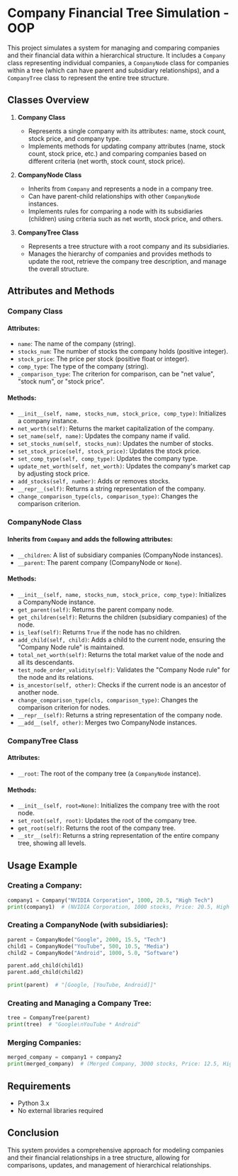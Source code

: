 # Company Financial Tree Simulation - OOP

This project simulates a system for managing and comparing companies and their financial data within a hierarchical structure. It includes a `Company` class representing individual companies, a `CompanyNode` class for companies within a tree (which can have parent and subsidiary relationships), and a `CompanyTree` class to represent the entire tree structure.

## Classes Overview

1. **Company Class**
   - Represents a single company with its attributes: name, stock count, stock price, and company type.
   - Implements methods for updating company attributes (name, stock count, stock price, etc.) and comparing companies based on different criteria (net worth, stock count, stock price).

2. **CompanyNode Class**
   - Inherits from `Company` and represents a node in a company tree.
   - Can have parent-child relationships with other `CompanyNode` instances.
   - Implements rules for comparing a node with its subsidiaries (children) using criteria such as net worth, stock price, and others.

3. **CompanyTree Class**
   - Represents a tree structure with a root company and its subsidiaries.
   - Manages the hierarchy of companies and provides methods to update the root, retrieve the company tree description, and manage the overall structure.

## Attributes and Methods

### Company Class

#### Attributes:
- `name`: The name of the company (string).
- `stocks_num`: The number of stocks the company holds (positive integer).
- `stock_price`: The price per stock (positive float or integer).
- `comp_type`: The type of the company (string).
- `_comparison_type`: The criterion for comparison, can be "net value", "stock num", or "stock price".

#### Methods:
- `__init__(self, name, stocks_num, stock_price, comp_type)`: Initializes a company instance.
- `net_worth(self)`: Returns the market capitalization of the company.
- `set_name(self, name)`: Updates the company name if valid.
- `set_stocks_num(self, stocks_num)`: Updates the number of stocks.
- `set_stock_price(self, stock_price)`: Updates the stock price.
- `set_comp_type(self, comp_type)`: Updates the company type.
- `update_net_worth(self, net_worth)`: Updates the company's market cap by adjusting stock price.
- `add_stocks(self, number)`: Adds or removes stocks.
- `__repr__(self)`: Returns a string representation of the company.
- `change_comparison_type(cls, comparison_type)`: Changes the comparison criterion.

### CompanyNode Class

#### Inherits from `Company` and adds the following attributes:
- `__children`: A list of subsidiary companies (CompanyNode instances).
- `__parent`: The parent company (CompanyNode or `None`).

#### Methods:
- `__init__(self, name, stocks_num, stock_price, comp_type)`: Initializes a CompanyNode instance.
- `get_parent(self)`: Returns the parent company node.
- `get_children(self)`: Returns the children (subsidiary companies) of the node.
- `is_leaf(self)`: Returns `True` if the node has no children.
- `add_child(self, child)`: Adds a child to the current node, ensuring the "Company Node rule" is maintained.
- `total_net_worth(self)`: Returns the total market value of the node and all its descendants.
- `test_node_order_validity(self)`: Validates the "Company Node rule" for the node and its relations.
- `is_ancestor(self, other)`: Checks if the current node is an ancestor of another node.
- `change_comparison_type(cls, comparison_type)`: Changes the comparison criterion for nodes.
- `__repr__(self)`: Returns a string representation of the company node.
- `__add__(self, other)`: Merges two CompanyNode instances.

### CompanyTree Class

#### Attributes:
- `__root`: The root of the company tree (a `CompanyNode` instance).

#### Methods:
- `__init__(self, root=None)`: Initializes the company tree with the root node.
- `set_root(self, root)`: Updates the root of the company tree.
- `get_root(self)`: Returns the root of the company tree.
- `__str__(self)`: Returns a string representation of the entire company tree, showing all levels.

## Usage Example

### Creating a Company:

```python
company1 = Company("NVIDIA Corporation", 1000, 20.5, "High Tech")
print(company1)  # (NVIDIA Corporation, 1000 stocks, Price: 20.5, High Tech, Net Worth: 20500.0)
```

### Creating a CompanyNode (with subsidiaries):

```python
parent = CompanyNode("Google", 2000, 15.5, "Tech")
child1 = CompanyNode("YouTube", 500, 10.5, "Media")
child2 = CompanyNode("Android", 1000, 5.0, "Software")

parent.add_child(child1)
parent.add_child(child2)

print(parent)  # "[Google, [YouTube, Android]]"
```

### Creating and Managing a Company Tree:

```python
tree = CompanyTree(parent)
print(tree)  # "Google\nYouTube * Android"
```

### Merging Companies:

```python
merged_company = company1 + company2
print(merged_company)  # (Merged Company, 3000 stocks, Price: 12.5, High Tech, Net Worth: 37500.0)
```

## Requirements

- Python 3.x
- No external libraries required

## Conclusion

This system provides a comprehensive approach for modeling companies and their financial relationships in a tree structure, allowing for comparisons, updates, and management of hierarchical relationships.
